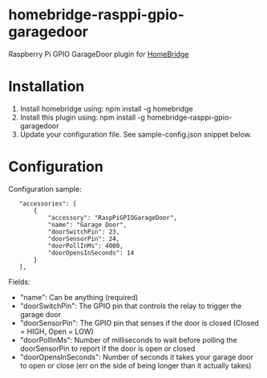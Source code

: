# homebridge-rasppi-gpio-garagedoor
Raspberry Pi GPIO GarageDoor plugin for [HomeBridge](https://github.com/nfarina/homebridge)

# Installation

1. Install homebridge using: npm install -g homebridge
2. Install this plugin using: npm install -g homebridge-rasppi-gpio-garagedoor
3. Update your configuration file. See sample-config.json snippet below. 

# Configuration

Configuration sample:

 ```
    "accessories": [
        {
            "accessory": "RaspPiGPIOGarageDoor",
            "name": "Garage Door",
            "doorSwitchPin": 23,
            "doorSensorPin": 24,
            "doorPollInMs": 4000,
            "doorOpensInSeconds": 14
        }
    ],
```

Fields: 

* "name": Can be anything (required)
* "doorSwitchPin": The GPIO pin that controls the relay to trigger the garage door
* "doorSensorPin": The GPIO pin that senses if the door is closed (Closed = HIGH, Open = LOW)
* "doorPollInMs": Number of milliseconds to wait before polling the doorSensorPin to report if the door is open or closed
* "doorOpensInSeconds": Number of seconds it takes your garage door to open or close (err on the side of being longer than it actually takes)

